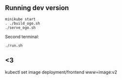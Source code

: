 ## Running dev version
```
minikube start
. ./build_ogo.sh
./serve_ogo.sh
```
Second terminal:
```
./run.sh
```
## <3
kubectl set image deployment/frontend www=image:v2
